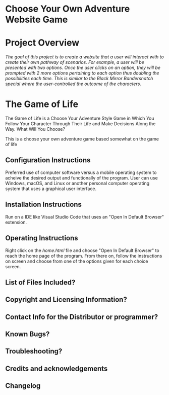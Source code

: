 # Choose Your Own Adventure Website Game

# Project Overview
*The goal of this project is to create a website that a user will interact with to create their own pathway of scenarios. For example, a user will be presented with two options. Once the user clicks on an option, they will be prompted with 2 more options pertaining to each option thus doubling the possibilities each time. This is similar to the Black Mirror Bandersnatch special where the user-controlled the outcome of the characters.*

# The Game of Life
The Game of Life is a Choose Your Adventure Style Game
in Which You Follow Your Character Through Their Life
and Make Decisions Along the Way. What Will You Choose?

This is a choose your own adventure game based somewhat on the game of life

## Configuration Instructions
Preferred use of computer software versus a mobile operating system to acheive
the desired output and functionally of the program. User can use Windows, macOS,
and Linux or another personal computer operating system that uses a graphical user interface.

## Installation Instructions
Run on a IDE like Visual Studio Code that uses an "Open In Default Browser" extension.

## Operating Instructions
Right click on the *home.html* file and choose "Open In Default Browser" to
reach the home page of the program. From there on, follow the instructions on
screen and choose from one of the options given for each choice screen.

## List of Files Included?

## Copyright and Licensing Information?

## Contact Info for the Distributor or programmer?

## Known Bugs?

## Troubleshooting?

## Credits and acknowledgements

## Changelog

